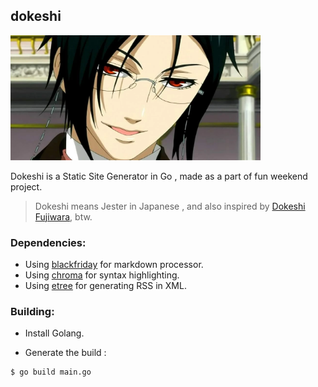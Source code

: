 ## dokeshi

<img src ="./etc/dokeshi.webp" height="200px" width="400px"/>

Dokeshi is a Static Site Generator in Go , made as a part of fun weekend project.

> Dokeshi means Jester in Japanese , and also
> inspired by [Dokeshi Fujiwara](https://bleachfanfiction.fandom.com/wiki/Dokeshi_Fujiwara), btw.

### Dependencies:

- Using [blackfriday](https://github.com/russross/blackfriday) for markdown processor.
- Using [chroma](https://github.com/alecthomas/chroma/) for syntax highlighting.
- Using [etree](https://github.com/beevik/etree) for generating RSS in XML.

### Building:

- Install Golang.

- Generate the build :

```bash
$ go build main.go
```
